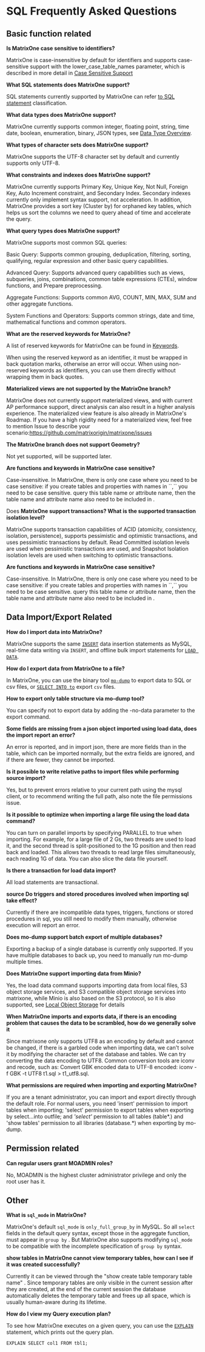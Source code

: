 # SQL Frequently Asked Questions

## Basic function related

**Is MatrixOne case sensitive to identifiers?**

MatrixOne is case-insensitive by default for identifiers and supports case-sensitive support with the lower_case_table_names parameter, which is described in more detail in [Case Sensitive Support](../Reference/Variable/system-variables/lower_case_tables_name.md)

 **What SQL statements does MatrixOne support?**

SQL statements currently supported by MatrixOne can refer [to SQL statement](../Reference/SQL-Reference/SQL-Type.md) classification.

**What data types does MatrixOne support?**

MatrixOne currently supports common integer, floating point, string, time date, boolean, enumeration, binary, JSON types, see [Data Type Overview](../Reference/Data-Types/data-types.md).

**What types of character sets does MatrixOne support?**

MatrixOne supports the UTF-8 character set by default and currently supports only UTF-8.

**What constraints and indexes does MatrixOne support?**

MatrixOne currently supports Primary Key, Unique Key, Not Null, Foreign Key, Auto Increment constraint, and Secondary Index. Secondary indexes currently only implement syntax support, not acceleration. In addition, MatrixOne provides a sort key (Cluster by) for orphaned key tables, which helps us sort the columns we need to query ahead of time and accelerate the query.

 **What query types does MatrixOne support?**

MatrixOne supports most common SQL queries:

Basic Query: Supports common grouping, deduplication, filtering, sorting, qualifying, regular expression and other basic query capabilities.

Advanced Query: Supports advanced query capabilities such as views, subqueries, joins, combinations, common table expressions (CTEs), window functions, and Prepare preprocessing.

Aggregate Functions: Supports common AVG, COUNT, MIN, MAX, SUM and other aggregate functions.

System Functions and Operators: Supports common strings, date and time, mathematical functions and common operators.

**What are the reserved keywords for MatrixOne?**

A list of reserved keywords for MatrixOne can be found in [Keywords](../Reference/Language-Structure/keywords.md).

When using the reserved keyword as an identifier, it must be wrapped in back quotation marks, otherwise an error will occur. When using non-reserved keywords as identifiers, you can use them directly without wrapping them in back quotes.

**Materialized views are not supported by the MatrixOne branch?**

MatrixOne does not currently support materialized views, and with current AP performance support, direct analysis can also result in a higher analysis experience. The materialized view feature is also already in MatrixOne's Roadmap. If you have a high rigidity need for a materialized view, feel free to mention Issue to describe your scenario:<https://github.com/matrixorigin/matrixone/issues>

 **The MatrixOne branch does not support Geometry?**

Not yet supported, will be supported later.

**Are functions and keywords in MatrixOne case sensitive?**

Case-insensitive. In MatrixOne, there is only one case where you need to be case sensitive: if you create tables and properties with names in \`\`,\`\` you need to be case sensitive. query this table name or attribute name, then the table name and attribute name also need to be included in .

Does **MatrixOne support transactions? What is the supported transaction isolation level?**

MatrixOne supports transaction capabilities of ACID (atomicity, consistency, isolation, persistence), supports pessimistic and optimistic transactions, and uses pessimistic transactions by default. Read Committed isolation levels are used when pessimistic transactions are used, and Snapshot Isolation isolation levels are used when switching to optimistic transactions.

**Are functions and keywords in MatrixOne case sensitive?**

Case-insensitive. In MatrixOne, there is only one case where you need to be case sensitive: if you create tables and properties with names in \`\`,\`\` you need to be case sensitive. query this table name or attribute name, then the table name and attribute name also need to be included in .

## Data Import/Export Related

**How do I import data into MatrixOne?**

MatrixOne supports the same [`INSERT`](../Develop/import-data/insert-data.md) data insertion statements as MySQL, real-time data writing via `INSERT`, and offline bulk import statements for [`LOAD DATA`](../Develop/import-data/bulk-load/bulk-load-overview.md).

**How do I export data from MatrixOne to a file?**

In MatrixOne, you can use the binary tool [`mo-dump`](../Develop/export-data/modump.md) to export data to SQL or csv files, or [`SELECT INTO to`](../Develop/export-data/select-into-outfile.md) export `csv` files.

 **How to export only table structure via mo-dump tool?**

You can specify not to export data by adding the -no-data parameter to the export command.

**Some fields are missing from a json object imported using load data, does the import report an error?**

An error is reported, and in import json, there are more fields than in the table, which can be imported normally, but the extra fields are ignored, and if there are fewer, they cannot be imported.

**Is it possible to write relative paths to import files while performing source import?**

Yes, but to prevent errors relative to your current path using the mysql client, or to recommend writing the full path, also note the file permissions issue.

**Is it possible to optimize when importing a large file using the load data command?**

You can turn on parallel imports by specifying PARALLEL to true when importing. For example, for a large file of 2 Gs, two threads are used to load it, and the second thread is split-positioned to the 1G position and then read back and loaded. This allows two threads to read large files simultaneously, each reading 1G of data. You can also slice the data file yourself.

 **Is there a transaction for load data import?**

All load statements are transactional.

**source Do triggers and stored procedures involved when importing sql take effect?**

Currently if there are incompatible data types, triggers, functions or stored procedures in sql, you still need to modify them manually, otherwise execution will report an error.

**Does mo-dump support batch export of multiple databases?**

Exporting a backup of a single database is currently only supported. If you have multiple databases to back up, you need to manually run mo-dump multiple times.

**Does MatrixOne support importing data from Minio?**

Yes, the load data command supports importing data from local files, S3 object storage services, and S3 compatible object storage services into matrixone, while Minio is also based on the S3 protocol, so it is also supported, see [Local Object Storage](https://docs.matrixorigin.cn/1.2.2/MatrixOne/Deploy/import-data-from-minio-to-mo/) for details

**When MatrixOne imports and exports data, if there is an encoding problem that causes the data to be scrambled, how do we generally solve it**

Since matrixone only supports UTF8 as an encoding by default and cannot be changed, if there is a garbled code when importing data, we can't solve it by modifying the character set of the database and tables. We can try converting the data encoding to UTF8. Common conversion tools are iconv and recode, such as: Convert GBK encoded data to UTF-8 encoded: iconv -f GBK -t UTF8 t1.sql > t1_utf8.sql.

**What permissions are required when importing and exporting MatrixOne?**

If you are a tenant administrator, you can import and export directly through the default role. For normal users, you need 'insert' permission to import tables when importing; 'select' permission to export tables when exporting by select...into outfile; and *'select'* permission to all tables (table\*.) and 'show tables' permission to all libraries (database.\*) when exporting by mo-dump.

## Permission related

**Can regular users grant MOADMIN roles?**

No, MOADMIN is the highest cluster administrator privilege and only the root user has it.

## Other

**What is `sql_mode` in MatrixOne?**

  MatrixOne's default `sql_mode` is `only_full_group_by` in MySQL. So all `select` fields in the default query syntax, except those in the aggregate function, must appear in `group by` . But MatrixOne also supports modifying `sql_mode` to be compatible with the incomplete specification of `group by` syntax.

**show tables in MatrixOne cannot view temporary tables, how can I see if it was created successfully?**

Currently it can be viewed through the "show create table temporary table name" . Since temporary tables are only visible in the current session after they are created, at the end of the current session the database automatically deletes the temporary table and frees up all space, which is usually human-aware during its lifetime.

**How do I view my Query execution plan?**

  To see how MatrixOne executes on a given query, you can use the [`EXPLAIN`](../Reference/SQL-Reference/Other/Explain/explain.md) statement, which prints out the query plan.

  ```
  EXPLAIN SELECT col1 FROM tbl1; 
  ```
